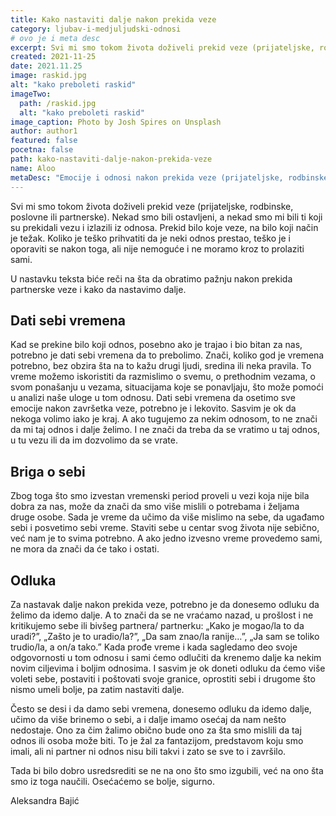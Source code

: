 ```yaml
---
title: Kako nastaviti dalje nakon prekida veze
category: ljubav-i-medjuljudski-odnosi
# ovo je i meta desc
excerpt: Svi mi smo tokom života doživeli prekid veze (prijateljske, rodbinske, poslovne ili partnerske). 
created: 2021-11-25
date: 2021.11.25
image: raskid.jpg
alt: "kako preboleti raskid"
imageTwo:
  path: /raskid.jpg
  alt: "kako preboleti raskid"
image_caption: Photo by Josh Spires on Unsplash
author: author1
featured: false
pocetna: false
path: kako-nastaviti-dalje-nakon-prekida-veze
name: Aloo
metaDesc: "Emocije i odnosi nakon prekida veze (prijateljske, rodbinske, poslovne ili partnerske)."
---
```



Svi  mi smo  tokom života doživeli prekid veze (prijateljske, rodbinske, poslovne ili partnerske). Nekad smo bili ostavljeni, a nekad smo mi bili ti koji su prekidali vezu i izlazili iz odnosa.  Prekid bilo koje veze, na bilo koji način je težak. Koliko je teško prihvatiti da je neki odnos prestao, teško je i oporaviti se nakon toga, ali nije nemoguće i ne moramo kroz to prolaziti sami. 

U nastavku teksta biće reči na šta da obratimo pažnju nakon prekida partnerske veze i kako da nastavimo dalje.

## Dati sebi vremena

Kad se prekine bilo koji odnos, posebno ako je trajao  i  bio bitan za nas, potrebno je dati sebi vremena da to prebolimo. Znači, koliko god je vremena potrebno, bez obzira šta na to kažu drugi ljudi, sredina ili neka pravila. To vreme možemo  iskoristiti da razmislimo o svemu, o prethodnim vezama, o svom ponašanju u vezama, situacijama koje se ponavljaju, što može pomoći u analizi naše uloge u tom odnosu. Dati sebi vremena da osetimo sve emocije nakon završetka veze, potrebno je i lekovito. Sasvim je ok da nekoga volimo iako je kraj.  A ako tugujemo za nekim odnosom, to ne znači da mi taj odnos i dalje želimo. I ne znači da treba da se vratimo u taj odnos, u tu vezu ili da im dozvolimo da se vrate.

## Briga o sebi

Zbog toga što smo izvestan vremenski period proveli u vezi koja nije bila dobra za nas, može da znači  da smo više mislili o potrebama i željama druge osobe. Sada je vreme da učimo da više mislimo na sebe, da ugađamo sebi  i  posvetimo sebi vreme. Staviti sebe u centar  svog života nije sebično, već nam je to svima potrebno. A ako jedno izvesno vreme provedemo sami, ne mora da znači da će tako i ostati.

## Odluka 

Za nastavak dalje nakon prekida veze, potrebno je da donesemo odluku da želimo da idemo dalje. A to znači da se ne vraćamo nazad, u prošlost i ne kritikujemo sebe ili bivšeg partnera/ partnerku: „Kako je mogao/la to da uradi?”, „Zašto je to uradio/la?”, „Da sam znao/la ranije…”, „Ja sam se toliko trudio/la, a on/a tako.”  Kada prođe vreme i kada sagledamo deo svoje odgovornosti u tom odnosu i sami ćemo odlučiti da krenemo dalje ka nekim novim ciljevima i boljim odnosima. I sasvim je ok doneti odluku da ćemo više voleti sebe, postaviti i poštovati svoje granice, oprostiti sebi i drugome što nismo umeli bolje, pa zatim nastaviti dalje.

Često se desi  i  da  damo sebi vremena, donesemo odluku da idemo dalje, učimo da više brinemo o sebi, a i dalje imamo osećaj da nam nešto nedostaje.  Ono za čim žalimo obično bude ono za šta smo mislili da taj odnos ili osoba može biti. To je žal za fantazijom, predstavom koju smo imali, ali ni partner ni odnos nisu bili takvi i zato se sve to i završilo. 

Tada bi bilo dobro usredsrediti se ne na ono što smo izgubili, već na ono šta smo iz toga naučili. Osećaćemo se bolje, sigurno.


 Aleksandra Bajić
